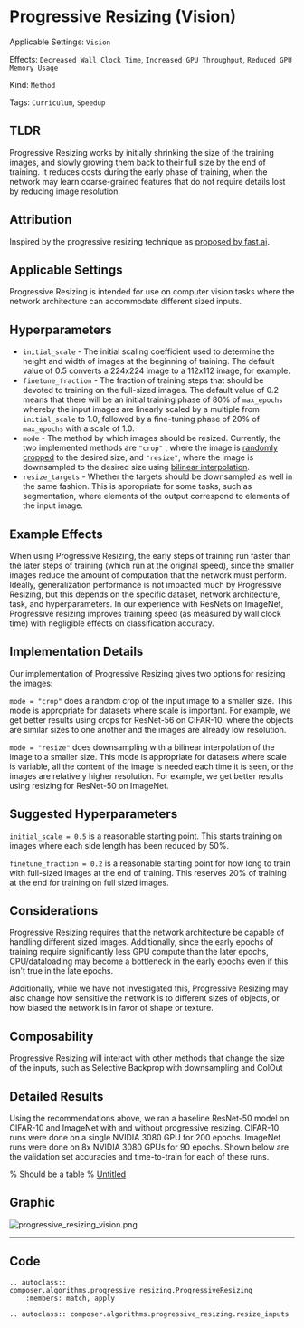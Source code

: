 # Progressive Resizing (Vision)

Applicable Settings: `Vision`

Effects: `Decreased Wall Clock Time`, `Increased GPU Throughput`, `Reduced GPU Memory Usage`

Kind: `Method`

Tags: `Curriculum`, `Speedup`

## TLDR

Progressive Resizing works by initially shrinking the size of the training images, and slowly growing them back to their full size by the end of training. It reduces costs during the early phase of training, when the network may learn coarse-grained features that do not require details lost by reducing image resolution.

## Attribution

Inspired by the progressive resizing technique as [proposed by fast.ai](https://github.com/fastai/fastbook/blob/780b76bef3127ce5b64f8230fce60e915a7e0735/07_sizing_and_tta.ipynb).

## Applicable Settings

Progressive Resizing is intended for use on computer vision tasks where the network architecture can accommodate different sized inputs.

## Hyperparameters

- `initial_scale` - The initial scaling coefficient used to determine the height and width of images at the beginning of training. The default value of 0.5 converts a 224x224 image to a 112x112 image, for example.
- `finetune_fraction` - The fraction of training steps that should be devoted to training on the full-sized images. The default value of 0.2 means that there will be an initial training phase of 80% of `max_epochs` whereby the input images are linearly scaled by a multiple from `initial_scale` to 1.0, followed by a fine-tuning phase of 20% of `max_epochs` with a scale of 1.0.
- `mode` - The method by which images should be resized. Currently, the two implemented methods are `"crop"` , where the image is [randomly cropped](https://pytorch.org/vision/stable/transforms.html#torchvision.transforms.RandomCrop) to the desired size, and `"resize"`, where the image is downsampled to the desired size using [bilinear interpolation](https://pytorch.org/docs/stable/generated/torch.nn.functional.interpolate.html).
- `resize_targets` - Whether the targets should be downsampled as well in the same fashion. This is appropriate for some tasks, such as segmentation, where elements of the output correspond to elements of the input image.

## Example Effects

When using Progressive Resizing, the early steps of training run faster than the later steps of training (which run at the original speed), since the smaller images reduce the amount of computation that the network must perform. Ideally, generalization performance is not impacted much by Progressive Resizing, but this depends on the specific dataset, network architecture, task, and hyperparameters. In our experience with ResNets on ImageNet, Progressive resizing improves training speed (as measured by wall clock time) with negligible effects on classification accuracy.

## Implementation Details

Our implementation of Progressive Resizing gives two options for resizing the images:

`mode = "crop"`  does a random crop of the input image to a smaller size. This mode is appropriate for datasets where scale is important. For example, we get better results using crops for ResNet-56 on CIFAR-10, where the objects are similar sizes to one another and the images are already low resolution.

`mode = "resize"` does downsampling with a bilinear interpolation of the image to a smaller size. This mode is appropriate for datasets where scale is variable, all the content of the image is needed each time it is seen, or the images are relatively higher resolution. For example, we get better results using resizing for ResNet-50 on ImageNet. 

## Suggested Hyperparameters

`initial_scale = 0.5` is a reasonable starting point. This starts training on images where each side length has been reduced by 50%.

`finetune_fraction = 0.2` is a reasonable starting point for how long to train with full-sized images at the end of training. This reserves 20% of training at the end for training on full sized images.

## Considerations

Progressive Resizing requires that the network architecture be capable of handling different sized images. Additionally, since the early epochs of training require significantly less GPU compute than the later epochs, CPU/dataloading may become a bottleneck in the early epochs even if this isn't true in the late epochs. 

Additionally, while we have not investigated this, Progressive Resizing may also change how sensitive the network is to different sizes of objects, or how biased the network is in favor of shape or texture.

## Composability

Progressive Resizing will interact with other methods that change the size of the inputs, such as Selective Backprop with downsampling and ColOut

## Detailed Results

Using the recommendations above, we ran a baseline ResNet-50 model on CIFAR-10 and ImageNet with and without progressive resizing. CIFAR-10 runs were done on a single NVIDIA 3080 GPU for 200 epochs. ImageNet runs were done on 8x NVIDIA 3080 GPUs for 90 epochs. Shown below are the validation set accuracies and time-to-train for each of these runs. 

% Should be a table
% [Untitled](https://www.notion.so/59801343a7db488da135dcbe25a1c0a2)

## Graphic

![progressive_resizing_vision.png](https://storage.cloud.google.com/docs.mosaicml.com/images/methods/progressive_resizing_vision.png)

--------

## Code

```{eval-rst}
.. autoclass:: composer.algorithms.progressive_resizing.ProgressiveResizing
    :members: match, apply
```

```{eval-rst}
.. autoclass:: composer.algorithms.progressive_resizing.resize_inputs
```